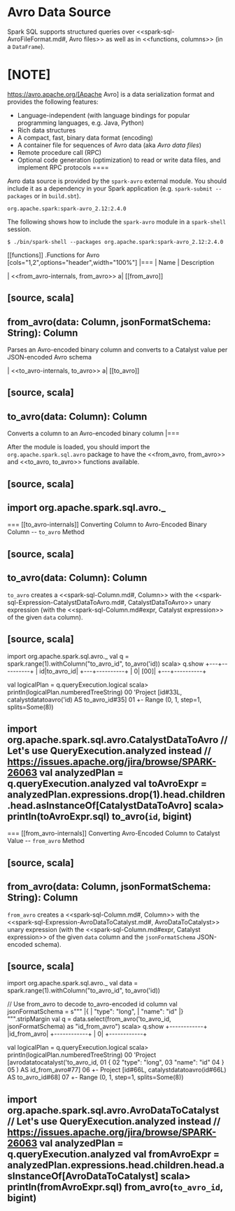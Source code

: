 # Avro Data Source

Spark SQL supports structured queries over <<spark-sql-AvroFileFormat.md#, Avro files>> as well as in <<functions, columns>> (in a `DataFrame`).

[NOTE]
====
https://avro.apache.org/[Apache Avro] is a data serialization format and provides the following features:

* Language-independent (with language bindings for popular programming languages, e.g. Java, Python)
* Rich data structures
* A compact, fast, binary data format (encoding)
* A container file for sequences of Avro data (aka _Avro data files_)
* Remote procedure call (RPC)
* Optional code generation (optimization) to read or write data files, and implement RPC protocols
====

Avro data source is provided by the `spark-avro` external module. You should include it as a dependency in your Spark application (e.g. `spark-submit --packages` or in `build.sbt`).

```
org.apache.spark:spark-avro_2.12:2.4.0
```

The following shows how to include the `spark-avro` module in a `spark-shell` session.

```
$ ./bin/spark-shell --packages org.apache.spark:spark-avro_2.12:2.4.0
```

[[functions]]
.Functions for Avro
[cols="1,2",options="header",width="100%"]
|===
| Name
| Description

| <<from_avro-internals, from_avro>>
a| [[from_avro]]

[source, scala]
----
from_avro(data: Column, jsonFormatSchema: String): Column
----

Parses an Avro-encoded binary column and converts to a Catalyst value per JSON-encoded Avro schema

| <<to_avro-internals, to_avro>>
a| [[to_avro]]

[source, scala]
----
to_avro(data: Column): Column
----

Converts a column to an Avro-encoded binary column
|===

After the module is loaded, you should import the `org.apache.spark.sql.avro` package to have the <<from_avro, from_avro>> and <<to_avro, to_avro>> functions available.

[source, scala]
----
import org.apache.spark.sql.avro._
----

=== [[to_avro-internals]] Converting Column to Avro-Encoded Binary Column -- `to_avro` Method

[source, scala]
----
to_avro(data: Column): Column
----

`to_avro` creates a <<spark-sql-Column.md#, Column>> with the <<spark-sql-Expression-CatalystDataToAvro.md#, CatalystDataToAvro>> unary expression (with the <<spark-sql-Column.md#expr, Catalyst expression>> of the given `data` column).

[source, scala]
----
import org.apache.spark.sql.avro._
val q = spark.range(1).withColumn("to_avro_id", to_avro('id))
scala> q.show
+---+----------+
| id|to_avro_id|
+---+----------+
|  0|      [00]|
+---+----------+

val logicalPlan = q.queryExecution.logical
scala> println(logicalPlan.numberedTreeString)
00 'Project [id#33L, catalystdatatoavro('id) AS to_avro_id#35]
01 +- Range (0, 1, step=1, splits=Some(8))

import org.apache.spark.sql.avro.CatalystDataToAvro
// Let's use QueryExecution.analyzed instead
// https://issues.apache.org/jira/browse/SPARK-26063
val analyzedPlan = q.queryExecution.analyzed
val toAvroExpr = analyzedPlan.expressions.drop(1).head.children.head.asInstanceOf[CatalystDataToAvro]
scala> println(toAvroExpr.sql)
to_avro(`id`, bigint)
----

=== [[from_avro-internals]] Converting Avro-Encoded Column to Catalyst Value -- `from_avro` Method

[source, scala]
----
from_avro(data: Column, jsonFormatSchema: String): Column
----

`from_avro` creates a <<spark-sql-Column.md#, Column>> with the <<spark-sql-Expression-AvroDataToCatalyst.md#, AvroDataToCatalyst>> unary expression (with the <<spark-sql-Column.md#expr, Catalyst expression>> of the given `data` column and the `jsonFormatSchema` JSON-encoded schema).

[source, scala]
----
import org.apache.spark.sql.avro._
val data = spark.range(1).withColumn("to_avro_id", to_avro('id))

// Use from_avro to decode to_avro-encoded id column
val jsonFormatSchema = s"""
  |{
  |  "type": "long",
  |  "name": "id"
  |}
""".stripMargin
val q = data.select(from_avro('to_avro_id, jsonFormatSchema) as "id_from_avro")
scala> q.show
+------------+
|id_from_avro|
+------------+
|           0|
+------------+

val logicalPlan = q.queryExecution.logical
scala> println(logicalPlan.numberedTreeString)
00 'Project [avrodatatocatalyst('to_avro_id,
01 {
02   "type": "long",
03   "name": "id"
04 }
05 ) AS id_from_avro#77]
06 +- Project [id#66L, catalystdatatoavro(id#66L) AS to_avro_id#68]
07    +- Range (0, 1, step=1, splits=Some(8))

import org.apache.spark.sql.avro.AvroDataToCatalyst
// Let's use QueryExecution.analyzed instead
// https://issues.apache.org/jira/browse/SPARK-26063
val analyzedPlan = q.queryExecution.analyzed
val fromAvroExpr = analyzedPlan.expressions.head.children.head.asInstanceOf[AvroDataToCatalyst]
scala> println(fromAvroExpr.sql)
from_avro(`to_avro_id`, bigint)
----
